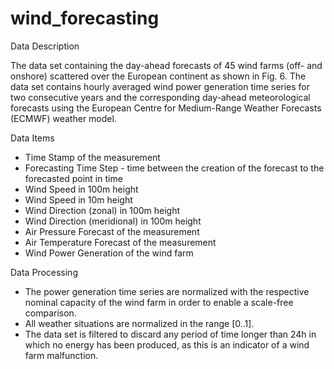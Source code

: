# wind_forecasting

Data Description

The data set containing the day-ahead forecasts of 45 wind farms (off- and onshore) scattered over the European continent as shown in Fig. 6. The data set contains hourly averaged wind power generation time series for two consecutive years and the corresponding day-ahead meteorological forecasts using the European Centre for Medium-Range Weather Forecasts (ECMWF) weather model. 

Data Items

* Time Stamp of the measurement
* Forecasting Time Step - time between the creation of the forecast to the forecasted point in time
* Wind Speed in 100m height
* Wind Speed in 10m height
* Wind Direction (zonal) in 100m height
* Wind Direction (meridional) in 100m height
* Air Pressure Forecast of the measurement
* Air Temperature Forecast of the measurement
* Wind Power Generation of the wind farm

Data Processing

* The power generation time series are normalized with the respective nominal capacity of the wind farm in order to enable a scale-free comparison. 
* All weather situations are normalized in the range [0..1]. 
* The data set is filtered to discard any period of time longer than 24h in which no energy has been produced, as this is an indicator of a wind farm malfunction.
